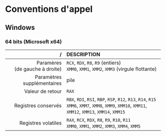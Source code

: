 # Conventions d'appel

## Windows

### 64 bits (Microsoft x64)

|/|DESCRIPTION|
|--:|:--|
|Paramères<br>(de gauche à droite)|`RCX`, `RDX`, `R8`, `R9` (entiers)<br>`XMM0`, `XMM1`, `XMM2`, `XMM3` (virgule flottante)|
|Paramètres supplémentaires|pile|
|Valeur de retour|`RAX`|
|Registres conservés|`RBX`, `RDI`, `RSI`, `RBP`, `RSP`, `R12`, `R13`, `R14`, `R15`<br>`XMM6`, `XMM7`, `XMM8`, `XMM9`, `XMM10`, `XMM11`, `XMM12`, `XMM13`, `XMM14`, `XMM15`|
|Registres volatiles|`RAX`, `RCX`, `RDX`, `R8`, `R9`, `R10`, `R11`<br>`XMM0`, `XMM1`, `XMM2`, `XMM3`, `XMM4`, `XMM5`|
